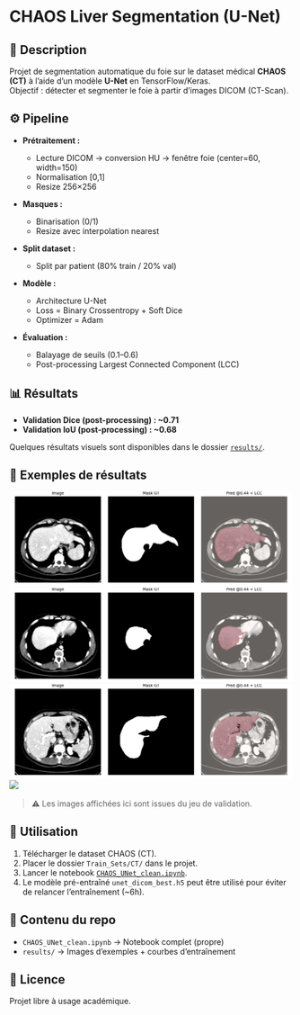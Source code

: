 # CHAOS Liver Segmentation (U-Net)

## 📌 Description
Projet de segmentation automatique du foie sur le dataset médical **CHAOS (CT)** à l’aide d’un modèle **U-Net** en TensorFlow/Keras.  
Objectif : détecter et segmenter le foie à partir d’images DICOM (CT-Scan).  

## ⚙️ Pipeline
- **Prétraitement :**  
  - Lecture DICOM → conversion HU → fenêtre foie (center=60, width=150)  
  - Normalisation [0,1]  
  - Resize 256×256  

- **Masques :**  
  - Binarisation (0/1)  
  - Resize avec interpolation nearest  

- **Split dataset :**  
  - Split par patient (80% train / 20% val)  

- **Modèle :**  
  - Architecture U-Net  
  - Loss = Binary Crossentropy + Soft Dice  
  - Optimizer = Adam  

- **Évaluation :**  
  - Balayage de seuils (0.1–0.6)  
  - Post-processing Largest Connected Component (LCC)  

## 📊 Résultats
- **Validation Dice (post-processing) : ~0.71**  
- **Validation IoU (post-processing) : ~0.68**  

Quelques résultats visuels sont disponibles dans le dossier [`results/`](./results).  

## 📸 Exemples de résultats

![](results/example_0.png)  
![](results/example_1.png)  
![](results/example_2.png)  
![](results/example_3.png) 

> ⚠️ Les images affichées ici sont issues du jeu de validation.

## 🚀 Utilisation
1. Télécharger le dataset CHAOS (CT).  
2. Placer le dossier `Train_Sets/CT/` dans le projet.  
3. Lancer le notebook [`CHAOS_UNet_clean.ipynb`](./CHAOS_UNet_clean.ipynb).  
4. Le modèle pré-entraîné `unet_dicom_best.h5` peut être utilisé pour éviter de relancer l’entraînement (~6h).  

## 📂 Contenu du repo
- `CHAOS_UNet_clean.ipynb` → Notebook complet (propre)  
- `results/` → Images d’exemples + courbes d’entraînement  

## 📜 Licence
Projet libre à usage académique.  

